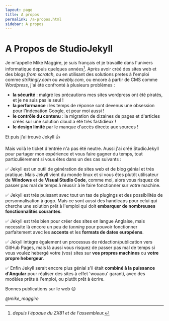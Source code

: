 ```yaml
---
layout: page
title: A propos
permalink: /a-propos.html
sidebar: A propos
---
```

# A Propos de StudioJekyll

Je m'appelle Mike Maggire, je suis français et je travaille dans l'univers informatique depuis quelques années[^1]. Après avoir créé des sites web et des blogs _from scratch_, ou en utilisant des solutions pretes à l'emploi comme _strikingly.com_ ou _weebly.com_, ou encore à partir de CMS comme _Wordpress_, j'ai été confronté à plusieurs problèmes :

- **la sécurité** : malgré les précautions mes sites wordpress ont été piratés, et je ne suis pas le seul !
- **la performance** : les temps de réponse sont devenus une obsession pour l'indexation Google, et pour moi aussi !
- **le contrôle du contenu** : la migration de dizaines de pages et d'articles créés sur une solution cloud a été très fastidieux !
- **le design limité** par le manque d'accès directe aux sources !

Et puis j'ai trouvé Jekyll :+1:

Mais voilà le ticket d'entrée n'a pas été neutre. Aussi j'ai créé StudioJekyll pour partager mon expérience et vous faire gagner du temps, tout particulièrement si vous êtes dans un des cas suivants :

:white_check_mark: Jekyll est un outil de génération de sites web et de blog génial et très pratique. Mais Jekyll vient du monde linux et si vous êtes plutôt utilisateur de **Windows** et de **Visual Studio Code**, comme moi, alors vous risquez de passer pas mal de temps à réussir à le faire fonctionner sur votre machine.

:white_check_mark: Jekyll est très puissant avec tout un tas de plugings et des possibilités de personnalisation à gogo. Mais ce sont aussi des handicaps pour celui qui cherche une solution prêt à l'emploi qui doit **embarquer de nombreuses fonctionnalités courantes**.

:white_check_mark: Jekyll est très bien pour créer des sites en langue Anglaise, mais necessite là encore un peu de _tunning_ pour pouvoir fonctionner parfaitement avec les **accents** et les **formats de dates européens**.

:white_check_mark: Jekyll intègre également un processus de rédaction/publication vers GitHub Pages, mais là aussi vous risquez de passer pas mal de temps si vous voulez hebergé votre (vos) sites sur **vos propres machines** ou **votre propre hebergeur**.

:white_check_mark: Enfin Jekyll serait encore plus génial s'il était **combiné à la puissance d'Angular** pour réaliser des sites à effet 'wouaou' garanti, avec des modèles prêts à l'emploi, ou plutôt prêt à écrire.

Bonnes publications sur le web :wink:

_@mike_maggire_

[^1]: _depuis l'époque du ZX81 et de l'assembleur._
